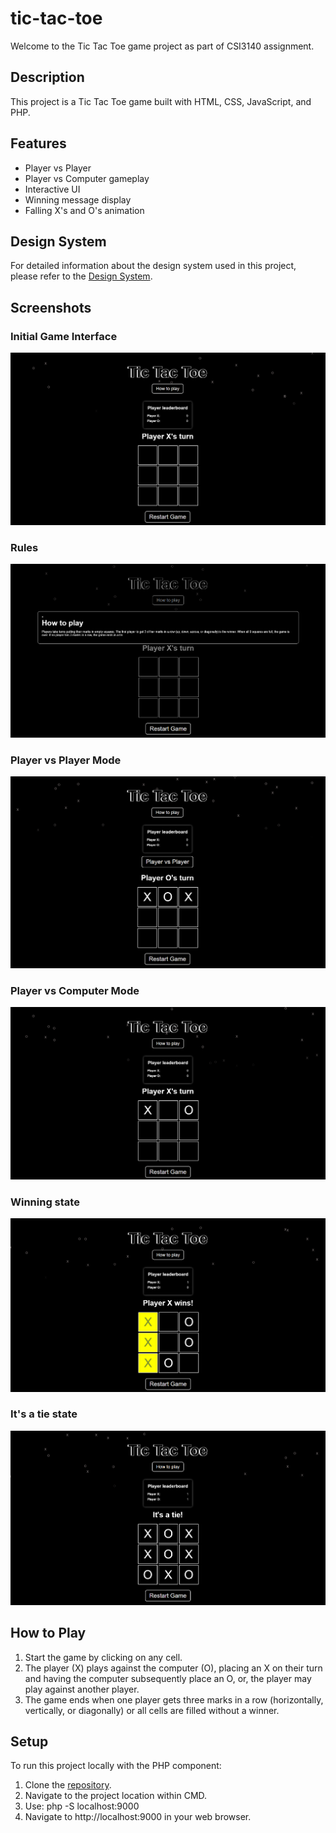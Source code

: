 # tic-tac-toe

Welcome to the Tic Tac Toe game project as part of CSI3140 assignment.

## Description
This project is a Tic Tac Toe game built with HTML, CSS, JavaScript, and PHP.

## Features
- Player vs Player
- Player vs Computer gameplay
- Interactive UI
- Winning message display
- Falling X's and O's animation

## Design System
For detailed information about the design system used in this project, please refer to the [Design System](projects/Tic%20Tac%20Toe/docs/design_system.md).

## Screenshots

### Initial Game Interface

![Initial Interface](projects/Tic%20Tac%20Toe/docs/design_system/assets/v2/initial_interface.png)

### Rules

![Rules](projects/Tic%20Tac%20Toe/docs/design_system/assets/v2/rules.png)

### Player vs Player Mode

![Player vs Player](projects/Tic%20Tac%20Toe/docs/design_system/assets/v2/player_vs_player.png)

### Player vs Computer Mode

![Player vs Computer](projects/Tic%20Tac%20Toe/docs/design_system/assets/v2/player_vs_computer.png)

### Winning state

![Winning state](projects/Tic%20Tac%20Toe/docs/design_system/assets/v2/winning_state.png)

### It's a tie state

![Tie state](projects/Tic%20Tac%20Toe/docs/design_system/assets/v2/tie_state.png)

## How to Play
1. Start the game by clicking on any cell.
2. The player (X) plays against the computer (O), placing an X on their turn and having the computer subsequently place an O, or, the player may play against another player.
3. The game ends when one player gets three marks in a row (horizontally, vertically, or diagonally) or all cells are filled without a winner.

## Setup
To run this project locally with the PHP component:
1. Clone the [repository](https://github.com/jtrshy/tic-tac-toe/).
2. Navigate to the project location within CMD.
3. Use: php -S localhost:9000
4. Navigate to http://localhost:9000 in your web browser.